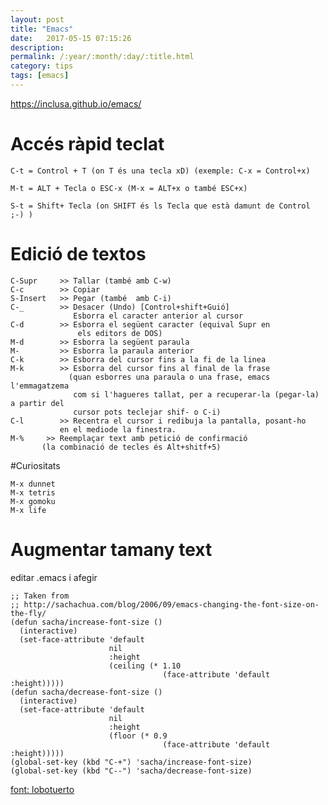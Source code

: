 ```yaml
---
layout: post
title: "Emacs"
date:   2017-05-15 07:15:26
description:
permalink: /:year/:month/:day/:title.html
category: tips
tags: [emacs]
---
```


https://inclusa.github.io/emacs/

# Accés ràpid teclat

    C-t = Control + T (on T és una tecla xD) (exemple: C-x = Control+x)

    M-t = ALT + Tecla o ESC-x (M-x = ALT+x o també ESC+x)

    S-t = Shift+ Tecla (on SHIFT és ls Tecla que està damunt de Control ;-) )

# Edició de textos

    C-Supr     >> Tallar (també amb C-w)
    C-c        >> Copiar
    S-Insert   >> Pegar (també  amb C-i)
    C-_        >> Desacer (Undo) [Control+shift+Guió]
                  Esborra el caracter anterior al cursor
    C-d        >> Esborra el següent caracter (equival Supr en
                   els editors de DOS)
    M-d        >> Esborra la següent paraula
    M-         >> Esborra la paraula anterior
    C-k        >> Esborra del cursor fins a la fi de la linea
    M-k        >> Esborra del cursor fins al final de la frase
	             (quan esborres una paraula o una frase, emacs l'emmagatzema
                  com si l'hagueres tallat, per a recuperar-la (pegar-la) a partir del
                  cursor pots teclejar shif- o C-i)
    C-l        >> Recentra el cursor i redibuja la pantalla, posant-ho
               en el mediode la finestra.
    M-%	    >> Reemplaçar text amb petició de confirmació
	       (la combinació de tecles és Alt+shitf+5)

#Curiositats

    M-x dunnet
    M-x tetris
    M-x gomoku
    M-x life

# Augmentar tamany text

editar .emacs i afegir  

    ;; Taken from
    ;; http://sachachua.com/blog/2006/09/emacs-changing-the-font-size-on-the-fly/
    (defun sacha/increase-font-size ()
      (interactive)
      (set-face-attribute 'default
                          nil
                          :height
                          (ceiling (* 1.10
                                      (face-attribute 'default :height)))))
    (defun sacha/decrease-font-size ()
      (interactive)
      (set-face-attribute 'default
                          nil
                          :height
                          (floor (* 0.9
                                      (face-attribute 'default :height)))))
    (global-set-key (kbd "C-+") 'sacha/increase-font-size)
    (global-set-key (kbd "C--") 'sacha/decrease-font-size)

[font: lobotuerto](http://lobotuerto.com/blog/2009/07/14/como-cambiar-al-vuelo-el-tamano-del-texto-en-emacs/)
